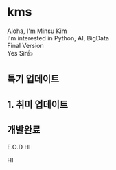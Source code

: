 # kms
Aloha, I'm Minsu Kim  
I'm interested in Python, AI, BigData  
Final Version  
Yes Sir👍
## 특기 업데이트
## 1. 취미 업데이트
## 개발완료
E.O.D
HI

HI